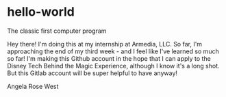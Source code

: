 # hello-world
The classic first computer program

Hey there! I'm doing this at my internship at Armedia, LLC.
So far, I'm approaching the end of my third week - and I feel
like I've learned so much so far! I'm making this Github account
in the hope that I can apply to the Disney Tech Behind the Magic
Experience, although I know it's a long shot. But this Gitlab 
account will be super helpful to have anyway!

Angela Rose West
